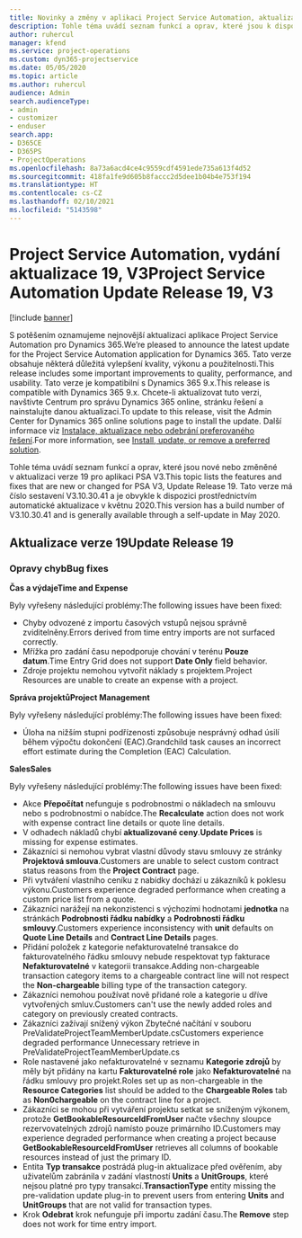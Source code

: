 ```yaml
---
title: Novinky a změny v aplikaci Project Service Automation, aktualizace verze 19, V3
description: Tohle téma uvádí seznam funkcí a oprav, které jsou k dispozici v Project Service Automation, aktualizace verze 19, V3.
author: ruhercul
manager: kfend
ms.service: project-operations
ms.custom: dyn365-projectservice
ms.date: 05/05/2020
ms.topic: article
ms.author: ruhercul
audience: Admin
search.audienceType:
- admin
- customizer
- enduser
search.app:
- D365CE
- D365PS
- ProjectOperations
ms.openlocfilehash: 8a73a6acd4ce4c9559cdf4591ede735a613f4d52
ms.sourcegitcommit: 418fa1fe9d605b8faccc2d5dee1b04b4e753f194
ms.translationtype: HT
ms.contentlocale: cs-CZ
ms.lasthandoff: 02/10/2021
ms.locfileid: "5143598"
---
```

# <a name="project-service-automation-update-release-19-v3"></a><span data-ttu-id="979f0-103">Project Service Automation, vydání aktualizace 19, V3</span><span class="sxs-lookup"><span data-stu-id="979f0-103">Project Service Automation Update Release 19, V3</span></span>

[!include [banner](../includes/psa-now-project-operations.md)]

<span data-ttu-id="979f0-104">S potěšením oznamujeme nejnovější aktualizaci aplikace Project Service Automation pro Dynamics 365.</span><span class="sxs-lookup"><span data-stu-id="979f0-104">We’re pleased to announce the latest update for the Project Service Automation application for Dynamics 365.</span></span> <span data-ttu-id="979f0-105">Tato verze obsahuje některá důležitá vylepšení kvality, výkonu a použitelnosti.</span><span class="sxs-lookup"><span data-stu-id="979f0-105">This release includes some important improvements to quality, performance, and usability.</span></span> <span data-ttu-id="979f0-106">Tato verze je kompatibilní s Dynamics 365 9.x.</span><span class="sxs-lookup"><span data-stu-id="979f0-106">This release is compatible with Dynamics 365 9.x.</span></span> <span data-ttu-id="979f0-107">Chcete-li aktualizovat tuto verzi, navštivte Centrum pro správu Dynamics 365 online, stránku řešení a nainstalujte danou aktualizaci.</span><span class="sxs-lookup"><span data-stu-id="979f0-107">To update to this release, visit the Admin Center for Dynamics 365 online solutions page to install the update.</span></span> <span data-ttu-id="979f0-108">Další informace viz [Instalace, aktualizace nebo odebrání preferovaného řešení](https://docs.microsoft.com/power-platform/admin/install-remove-preferred-solution).</span><span class="sxs-lookup"><span data-stu-id="979f0-108">For more information, see [Install, update, or remove a preferred solution](https://docs.microsoft.com/power-platform/admin/install-remove-preferred-solution).</span></span>

<span data-ttu-id="979f0-109">Tohle téma uvádí seznam funkcí a oprav, které jsou nové nebo změněné v aktualizaci verze 19 pro aplikaci PSA V3.</span><span class="sxs-lookup"><span data-stu-id="979f0-109">This topic lists the features and fixes that are new or changed for PSA V3, Update Release 19.</span></span> <span data-ttu-id="979f0-110">Tato verze má číslo sestavení V3.10.30.41 a je obvykle k dispozici prostřednictvím automatické aktualizace v květnu 2020.</span><span class="sxs-lookup"><span data-stu-id="979f0-110">This version has a build number of V3.10.30.41 and is generally available through a self-update in May 2020.</span></span>

## <a name="update-release-19"></a><span data-ttu-id="979f0-111">Aktualizace verze 19</span><span class="sxs-lookup"><span data-stu-id="979f0-111">Update Release 19</span></span>

### <a name="bug-fixes"></a><span data-ttu-id="979f0-112">Opravy chyb</span><span class="sxs-lookup"><span data-stu-id="979f0-112">Bug fixes</span></span>

<span data-ttu-id="979f0-113">**Čas a výdaje**</span><span class="sxs-lookup"><span data-stu-id="979f0-113">**Time and Expense**</span></span>

<span data-ttu-id="979f0-114">Byly vyřešeny následující problémy:</span><span class="sxs-lookup"><span data-stu-id="979f0-114">The following issues have been fixed:</span></span> 

- <span data-ttu-id="979f0-115">Chyby odvozené z importu časových vstupů nejsou správně zviditelněny.</span><span class="sxs-lookup"><span data-stu-id="979f0-115">Errors derived from time entry imports are not surfaced correctly.</span></span>
- <span data-ttu-id="979f0-116">Mřížka pro zadání času nepodporuje chování v terénu **Pouze datum**.</span><span class="sxs-lookup"><span data-stu-id="979f0-116">Time Entry Grid does not support **Date Only** field behavior.</span></span>
- <span data-ttu-id="979f0-117">Zdroje projektu nemohou vytvořit náklady s projektem.</span><span class="sxs-lookup"><span data-stu-id="979f0-117">Project Resources are unable to create an expense with a project.</span></span>

<span data-ttu-id="979f0-118">**Správa projektů**</span><span class="sxs-lookup"><span data-stu-id="979f0-118">**Project Management**</span></span>

<span data-ttu-id="979f0-119">Byly vyřešeny následující problémy:</span><span class="sxs-lookup"><span data-stu-id="979f0-119">The following issues have been fixed:</span></span> 

-  <span data-ttu-id="979f0-120">Úloha na nižším stupni podřízenosti způsobuje nesprávný odhad úsilí během výpočtu dokončení (EAC).</span><span class="sxs-lookup"><span data-stu-id="979f0-120">Grandchild task causes an incorrect effort estimate during the Completion (EAC) Calculation.</span></span>

<span data-ttu-id="979f0-121">**Sales**</span><span class="sxs-lookup"><span data-stu-id="979f0-121">**Sales**</span></span>

<span data-ttu-id="979f0-122">Byly vyřešeny následující problémy:</span><span class="sxs-lookup"><span data-stu-id="979f0-122">The following issues have been fixed:</span></span> 

- <span data-ttu-id="979f0-123">Akce **Přepočítat** nefunguje s podrobnostmi o nákladech na smlouvu nebo s podrobnostmi o nabídce.</span><span class="sxs-lookup"><span data-stu-id="979f0-123">The **Recalculate** action does not work with expense contract line details or quote line details.</span></span>
- <span data-ttu-id="979f0-124">V odhadech nákladů chybí **aktualizované ceny**.</span><span class="sxs-lookup"><span data-stu-id="979f0-124">**Update Prices** is missing for expense estimates.</span></span>
-  <span data-ttu-id="979f0-125">Zákazníci si nemohou vybrat vlastní důvody stavu smlouvy ze stránky **Projektová smlouva**.</span><span class="sxs-lookup"><span data-stu-id="979f0-125">Customers are unable to select custom contract status reasons from the **Project Contract** page.</span></span>
- <span data-ttu-id="979f0-126">Při vytváření vlastního ceníku z nabídky dochází u zákazníků k poklesu výkonu.</span><span class="sxs-lookup"><span data-stu-id="979f0-126">Customers experience degraded performance when creating a custom price list from a quote.</span></span>
- <span data-ttu-id="979f0-127">Zákazníci narážejí na nekonzistenci s výchozími hodnotami **jednotka** na stránkách **Podrobnosti řádku nabídky** a **Podrobnosti řádku smlouvy**.</span><span class="sxs-lookup"><span data-stu-id="979f0-127">Customers experience inconsistency with **unit** defaults on **Quote Line Details** and **Contract Line Details** pages.</span></span>
- <span data-ttu-id="979f0-128">Přidání položek z kategorie nefakturovatelné transakce do fakturovatelného řádku smlouvy nebude respektovat typ fakturace **Nefakturovatelné** v kategorii transakce.</span><span class="sxs-lookup"><span data-stu-id="979f0-128">Adding non-chargeable transaction category items to a chargeable contract line will not respect the **Non-chargeable** billing type of the transaction category.</span></span>
- <span data-ttu-id="979f0-129">Zákazníci nemohou používat nově přidané role a kategorie u dříve vytvořených smluv.</span><span class="sxs-lookup"><span data-stu-id="979f0-129">Customers can't use the newly added roles and category on previously created contracts.</span></span>
- <span data-ttu-id="979f0-130">Zákazníci zažívají snížený výkon Zbytečné načítání v souboru PreValidateProjectTeamMemberUpdate.cs</span><span class="sxs-lookup"><span data-stu-id="979f0-130">Customers experience degraded performance Unnecessary retrieve in PreValidateProjectTeamMemberUpdate.cs</span></span>
- <span data-ttu-id="979f0-131">Role nastavené jako nefakturovatelné v seznamu **Kategorie zdrojů** by měly být přidány na kartu **Fakturovatelné role** jako **Nefakturovatelné** na řádku smlouvy pro projekt.</span><span class="sxs-lookup"><span data-stu-id="979f0-131">Roles set up as non-chargeable in the **Resource Categories** list should be added to the **Chargeable Roles** tab as **Non0chargeable** on the contract line for a project.</span></span>
- <span data-ttu-id="979f0-132">Zákazníci se mohou při vytváření projektu setkat se sníženým výkonem, protože **GetBookableResourceIdFromUser** načte všechny sloupce rezervovatelných zdrojů namísto pouze primárního ID.</span><span class="sxs-lookup"><span data-stu-id="979f0-132">Customers may experience degraded performance when creating a project because **GetBookableResourceIdFromUser** retrieves all columns of bookable resources instead of just the primary ID.</span></span>
- <span data-ttu-id="979f0-133">Entita **Typ transakce** postrádá plug-in aktualizace před ověřením, aby uživatelům zabránila v zadání vlastností **Units** a **UnitGroups**, které nejsou platné pro typy transakcí.</span><span class="sxs-lookup"><span data-stu-id="979f0-133">**TransactionType** entity missing the pre-validation update plug-in to prevent users from entering **Units** and **UnitGroups** that are not valid for transaction types.</span></span>
- <span data-ttu-id="979f0-134">Krok **Odebrat** krok nefunguje při importu zadání času.</span><span class="sxs-lookup"><span data-stu-id="979f0-134">The **Remove** step does not work for time entry import.</span></span>
